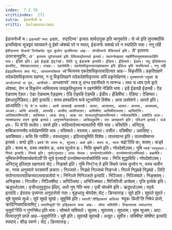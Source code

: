```yaml
---
index:  7.2.78
vrittiindex:  271
sutra:  ईडजनोर्ध्वे च
vritti:  balamanorama 
---
```


ईडजनोर्ध्वे च। `इडत्यर्ती'त्यत इडिति, `रुदादिभ्यः' इत्यतः सार्वदातुक इति चानुवर्तते। से ध्वे इति लुप्तषष्ठीके इत्यभिप्रेत्य सूत्रद्वयं व्याख्याने तु ईशो ध्वेशब्दे परे न स्यात्, ईडजनोः सशब्दे परे न स्यादिति भावः। ननु तर्हि `ईशीडजनां सेध्वयो'रित्येकमेव सूत्रं कुतोन कृतमित्यत आह-- योगविभागो वैचित्र्यार्थं इति। `से' इत्यस्य उत्तरत्रानुवृत्तिः, `ध्वे' इत्यस्य पूर्वत्रापकर्ष इति वैचित्र्यद्योतनार्थ इत्यर्थः। स्वतन्त्रेच्छस्य महर्षेर्नियन्तुमशक्यत्वादिति भावः। ईडिषे इति। इडे ईड्वहे ईड्?महे। लिटि तु ईडाचक्रे इत्यादि। ईडिता। ईडिष्यते। ईडाम्। नतु ईडिष्वेत्यत्र कथमिट्, सेशब्दाऽभावात्। तत्राह-- एकदेशेति। एकदेशविकृतत्वात्खशब्दस्य इटि ईडिध्व इति रूपमित्यर्थः। ननु तर्हि ईड्ढ्वमित्यत्र कथं नेट्, ध्वस्वरूपापेक्षया `ध्व'मित्यस्य एकदेशविकृतत्वादित्यत आह-- विकृतीति। प्रकृतिग्रहणे तदेकदेशविकृतस्य ग्रहणम्, न तु विकृतिग्रहणे तदेकदेशविकृताया अपि प्रकृतेर्ग्रहणम्। `पुरुषमानये'त्युक्ते हि अन्धोऽनन्धो वा पुरु, आनीयते। `अन्धमानये' त्यत्र तु अन्ध एवानीयते न त्वनन्धः। तथा च ध्वम एत्वे कृते ध्वेशब्दः, तेन च विकृतेन ध्वमित्यस्य तत्प्रकृतिभूतस्य न ग्रहणमिति नेडिति भावः। इडै ईडावहै ईडामहै। ऐड ऐडाताम् ऐडत। ऐडाः ऐडाथाम् ऐड्ढ्वम्। ऐडि ऐड्वहि ऐड्महि। ईडीत। ईडिषीष्ट। ऐडिष्ट। ऐडिष्यत। ईशधातुरीडिवत्। ईष्टे इत्यादि। शस्य व्रश्चादिना षत्वे ष्टुत्वमिति विशेषः। आस उपवेशने। आस्ते इति। आध्यमिति। `धि चे'त सलोपः। आसै आसावहै आसामहै। आस्त, आसाताम्, आसत। आस्थाः, आसाथाम्, आध्वम्। आसि आस्वहि, आस्महि। आसीत् आसीयाताम्। आसिषीष्ट आसिषीयास्ताम्। आसिष्टेति। आसिषातामित्यादि। आसिष्यत। आङः शासु। आङः परः शासधातुरिच्छायामित्यर्थः। नमोवाकमिति। वचेर्घञि वाकः। नमश्शब्दस्य वचनं कुर्महे इत्यर्थः। धातूनामनेकार्थत्वात्। आसिवद्रूपाणि। वस आच्छादने इति। परिधाने इत्यर्थः। वध्वे इति। `धि चे'ति सलोपः। ववसे इति। वादित्वादेत्त्वाभ्यासलोपौ नेति भावः। वसितेति। अनिट्सु शब्विकरणस्यैव वसेर्ग्रहणमिति भावः। वसिष्यते। वस्ताम्। अवस्त। वसीत। वसिषीष्ट। अवसिष्ट। अवसिष्यत। कसि सि गतीति। वसधातुवत्। इदित्त्वान्नुमिति विशेषः। तालव्यान्त इति। तालव्योष्मान्त इत्यर्थः। कष्टे इति। `व्रश्चे'ति शस्य षः, ष्टुत्वम्। कक्षे इति। शस्य षः, षस्य `षढो'रिति कः, षत्वम्। कड्वे इति। शस्य षः, तस्य जश्त्वेन डः, धस्य ष्टुत्वेन ढः। णिसि चुम्बने इति। णोपदेशोऽयम्। नुमि `नश्चे'त्यनुस्वारः। निंस्ते इत्यादि। निंस्से इति। नुमोऽनुस्वारः। थासः सेभावः। दन्त्यान्तोऽयमिति। दन्त्योष्मान्तोऽयमित्यर्थः। बभ्रामेति। `नुम्विसर्जनीयशर्व्यवायेऽपी'ति सूत्रे वृत्त्यादौ दन्त्योष्मान्तत्वोक्तेरिति भावः। णिजि शुद्धाविति। णोपदेशोऽयम्। अनिट्सु इरितएव ग्रहणादयं सेट्। निङ्क्ते इति। नुमि निन्?ज् ते इति स्थिते जस्य कुत्वेन गः, तस्य चर्त्वेन कः, नस्य अनुस्वारे परसवर्णो ङकारः। निञ्जाते। निङ्क्षे निञ्जाथे निङ्ग्ध्वे। निञ्जे निञ्ज्वहे निञ्ज्महे। लिटि संयोगात्परत्वात्कित्त्वाऽभावान्नलोपो न। निनिञ्जे निनिञ्जाते इत्यादि। निञ्जिता। निञ्जिष्यते। निङ्क्ताम्। अनिङ्क्तः। निञ्जीत। निञ्जिषीष्ट। अनिञ्जिष्ट। अनिञ्जिष्यत। शिजिपिजी अप्येवम्। पृजि इत्येके इति। ऋदुपधोऽयम्। वृजीधातुरृदुपध ईदित्, अतो नुम् नेति भावः। पृची संपर्चने इति। ऋदुपधोऽयम्। पपृचे इत्यादि। ईरादयः पृच्यन्ता अनुदात्तेतो गताः। षूङ्धातुः षोपदेशः,सेट्। ङित्त्वात्तङ्। सूते इति। सुवाते सुवते।सूषे सुवाथे सूध्वे। सुवे सूवहे सूमहे। सुषुविषे इति। `स्वरती'तीड्विकल्पं बाधित्वा `श्र्युकः किती'ति निषेधे प्राप्ते, क्रादिनियमान्नित्यमिट्। `स्वरतिसूती'ति इड्विकल्पं मत्वा आह-- सोता सवितेति। तिङस्तासा व्यवधानात् `भूसुवो'रिति न गुणनिषेध इति भावः। सोष्यते सविष्यते। सूताम्। सुवाताम्। सुवताम्। सूष्व सूध्वम्। आटः पित्त्वाद्गुणे प्राप्ते आह--भूसुवोरिति। सुवै इति। सुवावहै सुवामहै। असूत। सुवीत। सविषीष्ट सोषीष्ट इत्यादि स्पष्टम्। शीङ् स्वप्ने। सेट्। ङित्त्वात्तङ्।

